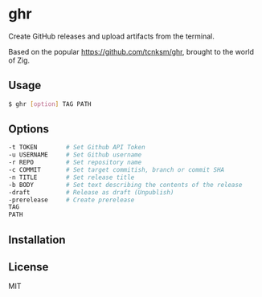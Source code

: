# ghr

Create GitHub releases and upload artifacts from the terminal.

Based on the popular https://github.com/tcnksm/ghr, brought to the world of Zig.

## Usage
```sh
$ ghr [option] TAG PATH
```

## Options
```sh
-t TOKEN        # Set Github API Token
-u USERNAME     # Set Github username
-r REPO         # Set repository name
-c COMMIT       # Set target commitish, branch or commit SHA
-n TITLE        # Set release title
-b BODY         # Set text describing the contents of the release
-draft          # Release as draft (Unpublish)
-prerelease     # Create prerelease
TAG
PATH
```

## Installation

## License
MIT
